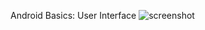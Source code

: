Android Basics: User Interface
![screenshot](https://github.com/amatanat/Android-Basics-udacity/blob/master/udacityApp.png)
